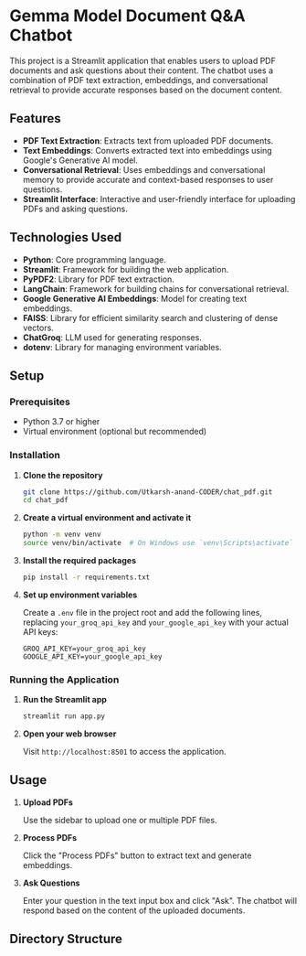 # Gemma Model Document Q&A Chatbot

This project is a Streamlit application that enables users to upload PDF documents and ask questions about their content. The chatbot uses a combination of PDF text extraction, embeddings, and conversational retrieval to provide accurate responses based on the document content.

## Features

- **PDF Text Extraction**: Extracts text from uploaded PDF documents.
- **Text Embeddings**: Converts extracted text into embeddings using Google's Generative AI model.
- **Conversational Retrieval**: Uses embeddings and conversational memory to provide accurate and context-based responses to user questions.
- **Streamlit Interface**: Interactive and user-friendly interface for uploading PDFs and asking questions.

## Technologies Used

- **Python**: Core programming language.
- **Streamlit**: Framework for building the web application.
- **PyPDF2**: Library for PDF text extraction.
- **LangChain**: Framework for building chains for conversational retrieval.
- **Google Generative AI Embeddings**: Model for creating text embeddings.
- **FAISS**: Library for efficient similarity search and clustering of dense vectors.
- **ChatGroq**: LLM used for generating responses.
- **dotenv**: Library for managing environment variables.

## Setup

### Prerequisites

- Python 3.7 or higher
- Virtual environment (optional but recommended)

### Installation

1. **Clone the repository**

    ```bash
    git clone https://github.com/Utkarsh-anand-CODER/chat_pdf.git
    cd chat_pdf
    ```

2. **Create a virtual environment and activate it**

    ```bash
    python -m venv venv
    source venv/bin/activate  # On Windows use `venv\Scripts\activate`
    ```

3. **Install the required packages**

    ```bash
    pip install -r requirements.txt
    ```

4. **Set up environment variables**

    Create a `.env` file in the project root and add the following lines, replacing `your_groq_api_key` and `your_google_api_key` with your actual API keys:

    ```env
    GROQ_API_KEY=your_groq_api_key
    GOOGLE_API_KEY=your_google_api_key
    ```

### Running the Application

1. **Run the Streamlit app**

    ```bash
    streamlit run app.py
    ```

2. **Open your web browser**

    Visit `http://localhost:8501` to access the application.

## Usage

1. **Upload PDFs**

    Use the sidebar to upload one or multiple PDF files.

2. **Process PDFs**

    Click the "Process PDFs" button to extract text and generate embeddings.

3. **Ask Questions**

    Enter your question in the text input box and click "Ask". The chatbot will respond based on the content of the uploaded documents.

## Directory Structure

